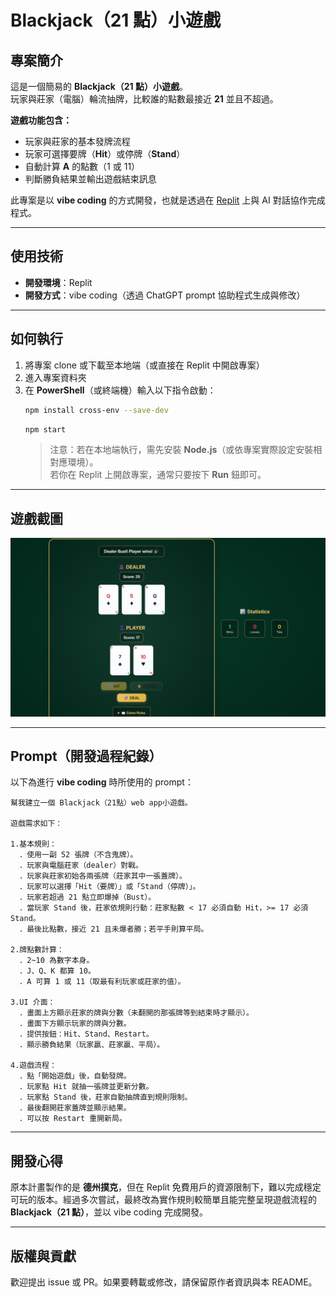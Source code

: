 # Blackjack（21 點）小遊戲

## 專案簡介  
這是一個簡易的 **Blackjack（21 點）小遊戲**。  
玩家與莊家（電腦）輪流抽牌，比較誰的點數最接近 **21** 並且不超過。

**遊戲功能包含：**  
- 玩家與莊家的基本發牌流程  
- 玩家可選擇要牌（**Hit**）或停牌（**Stand**）  
- 自動計算 **A** 的點數（1 或 11）  
- 判斷勝負結果並輸出遊戲結束訊息

此專案是以 **vibe coding** 的方式開發，也就是透過在 [Replit](https://replit.com) 上與 AI 對話協作完成程式。

---

## 使用技術  
- **開發環境**：Replit  
- **開發方式**：vibe coding（透過 ChatGPT prompt 協助程式生成與修改）  

---

## 如何執行  
1. 將專案 clone 或下載至本地端（或直接在 Replit 中開啟專案）  
2. 進入專案資料夾  
3. 在 **PowerShell**（或終端機）輸入以下指令啟動：
   ```bash
   npm install cross-env --save-dev
   ```   
   ```bash
   npm start
   ```  
   > 注意：若在本地端執行，需先安裝 **Node.js**（或依專案實際設定安裝相對應環境）。  
   若你在 Replit 上開啟專案，通常只要按下 **Run** 鈕即可。

---

## 遊戲截圖  
![Game Screenshot](screenshot.png)  

---

## Prompt（開發過程紀錄）  
以下為進行 **vibe coding** 時所使用的 prompt：

```
幫我建立一個 Blackjack（21點）web app小遊戲。  

遊戲需求如下：  

1.基本規則：  
  ．使用一副 52 張牌（不含鬼牌）。  
  ．玩家與電腦莊家（dealer）對戰。  
  ．玩家與莊家初始各兩張牌（莊家其中一張蓋牌）。  
  ．玩家可以選擇「Hit（要牌）」或「Stand（停牌）」。  
  ．玩家若超過 21 點立即爆掉（Bust）。  
  ．當玩家 Stand 後，莊家依規則行動：莊家點數 < 17 必須自動 Hit，>= 17 必須 Stand。  
  ．最後比點數，接近 21 且未爆者勝；若平手則算平局。  

2.牌點數計算：  
  ．2~10 為數字本身。  
  ．J、Q、K 都算 10。  
  ．A 可算 1 或 11（取最有利玩家或莊家的值）。  

3.UI 介面：  
  ．畫面上方顯示莊家的牌與分數（未翻開的那張牌等到結束時才顯示）。  
  ．畫面下方顯示玩家的牌與分數。  
  ．提供按鈕：Hit、Stand、Restart。  
  ．顯示勝負結果（玩家贏、莊家贏、平局）。  

4.遊戲流程：  
  ．點「開始遊戲」後，自動發牌。  
  ．玩家點 Hit 就抽一張牌並更新分數。  
  ．玩家點 Stand 後，莊家自動抽牌直到規則限制。  
  ．最後翻開莊家蓋牌並顯示結果。  
  ．可以按 Restart 重開新局。  
```

---

## 開發心得  
原本計畫製作的是 **德州撲克**，但在 Replit 免費用戶的資源限制下，難以完成穩定可玩的版本。經過多次嘗試，最終改為實作規則較簡單且能完整呈現遊戲流程的 **Blackjack（21 點）**，並以 vibe coding 完成開發。

---

## 版權與貢獻  
歡迎提出 issue 或 PR。如果要轉載或修改，請保留原作者資訊與本 README。

